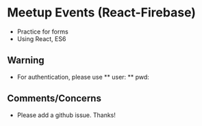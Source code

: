 # Meetup Events (React-Firebase)

* Practice for forms
* Using React, ES6

## Warning

* For authentication, please use
** user:
** pwd: 

## Comments/Concerns

* Please add a github issue. Thanks!